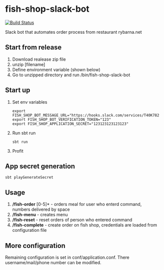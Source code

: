 # fish-shop-slack-bot


[![Build Status](https://travis-ci.com/jakub-tucek/fish-shop-slack-bot.svg?branch=master)](https://travis-ci.com/jakub-tucek/fish-shop-slack-bot)

Slack bot that automates order process from restaurant rybarna.net

## Start from release

1. Download realease zip file
2. unzip [filename]
3. Define environment variable (shown below)
4. Go to unzipped directory and run /bin/fish-shop-slack-bot

## Start up

1. Set env variables 
    ```
    export FISH_SHOP_BOT_MESSAGE_URL="https://hooks.slack.com/services/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"
    export FISH_SHOP_BOT_VERIFICATION_TOKEN="123"
    export FISH_SHOP_APPLICATION_SECRET="123123123123123"
    ```
2. Run sbt run
    ```
    sbt run
    ```
3. Profit

## App secret generation

```
sbt playGenerateSecret
```

## Usage

1. **/fish-order** [0-5]* - orders meal for user who enterd command, numbers delivered by space
2. **/fish-menu** - creates menu
2. **/fish-reset** - reset orders of person who entered command
2. **/fish-complete** - create order on fish shop, credentials are loaded from configuration file

## More configuration

Remaining configuration is set in conf/application.conf.
There username/mail/phone number can be modified.